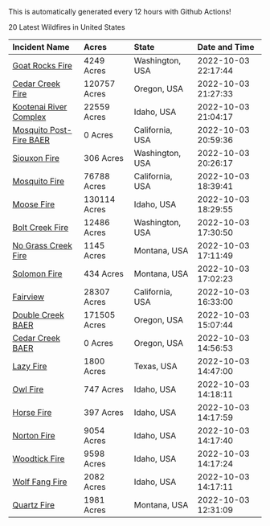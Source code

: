 This is automatically generated every 12 hours with Github Actions!

20 Latest Wildfires in United States

 | Incident Name | Acres | State | Date and Time |
|:---|:---|:---|:---|
| [Goat Rocks Fire](https://inciweb.nwcg.gov/incident/8415/) | 4249 Acres | Washington, USA | 2022-10-03 22:17:44 |
| [Cedar Creek Fire](https://inciweb.nwcg.gov/incident/8307/) | 120757 Acres | Oregon, USA | 2022-10-03 21:27:33 |
| [Kootenai River Complex ](https://inciweb.nwcg.gov/incident/8378/) | 22559 Acres | Idaho, USA | 2022-10-03 21:04:17 |
| [Mosquito Post-Fire BAER](https://inciweb.nwcg.gov/incident/8430/) | 0 Acres | California, USA | 2022-10-03 20:59:36 |
| [Siouxon Fire](https://inciweb.nwcg.gov/incident/8436/) | 306 Acres | Washington, USA | 2022-10-03 20:26:17 |
| [Mosquito Fire](https://inciweb.nwcg.gov/incident/8398/) | 76788 Acres | California, USA | 2022-10-03 18:39:41 |
| [Moose Fire](https://inciweb.nwcg.gov/incident/8249/) | 130114 Acres | Idaho, USA | 2022-10-03 18:29:55 |
| [Bolt Creek Fire](https://inciweb.nwcg.gov/incident/8417/) | 12486 Acres | Washington, USA | 2022-10-03 17:30:50 |
| [No Grass Creek Fire](https://inciweb.nwcg.gov/incident/8421/) | 1145 Acres | Montana, USA | 2022-10-03 17:11:49 |
| [Solomon Fire](https://inciweb.nwcg.gov/incident/8370/) | 434 Acres | Montana, USA | 2022-10-03 17:02:23 |
| [Fairview](https://inciweb.nwcg.gov/incident/8402/) | 28307 Acres | California, USA | 2022-10-03 16:33:00 |
| [Double Creek BAER](https://inciweb.nwcg.gov/incident/8435/) | 171505 Acres | Oregon, USA | 2022-10-03 15:07:44 |
| [Cedar Creek BAER](https://inciweb.nwcg.gov/incident/8434/) | 0 Acres | Oregon, USA | 2022-10-03 14:56:53 |
| [Lazy Fire](https://inciweb.nwcg.gov/incident/8431/) | 1800 Acres | Texas, USA | 2022-10-03 14:47:00 |
| [Owl Fire](https://inciweb.nwcg.gov/incident/8416/) | 747 Acres | Idaho, USA | 2022-10-03 14:18:11 |
| [Horse Fire ](https://inciweb.nwcg.gov/incident/8423/) | 397 Acres | Idaho, USA | 2022-10-03 14:17:59 |
| [Norton Fire](https://inciweb.nwcg.gov/incident/8308/) | 9054 Acres | Idaho, USA | 2022-10-03 14:17:40 |
| [Woodtick Fire](https://inciweb.nwcg.gov/incident/8253/) | 9598 Acres | Idaho, USA | 2022-10-03 14:17:24 |
| [Wolf Fang Fire](https://inciweb.nwcg.gov/incident/8273/) | 2082 Acres | Idaho, USA | 2022-10-03 14:17:11 |
| [Quartz Fire](https://inciweb.nwcg.gov/incident/8337/) | 1981 Acres | Montana, USA | 2022-10-03 12:31:09 |
